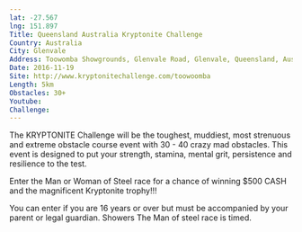 ```yaml
---
lat: -27.567
lng: 151.897
Title: Queensland Australia Kryptonite Challenge
Country: Australia
City: Glenvale
Address: Toowomba Showgrounds, Glenvale Road, Glenvale, Queensland, Australia
Date: 2016-11-19
Site: http://www.kryptonitechallenge.com/toowoomba
Length: 5km
Obstacles: 30+
Youtube:
Challenge:
---
```


The KRYPTONITE Challenge will be the toughest, muddiest, most strenuous and extreme obstacle course event with 30 - 40 crazy mad obstacles. This event is designed to put your strength, stamina, mental grit, persistence and resilience to the test.

Enter the Man or Woman of Steel race for a chance of winning $500 CASH and the magnificent Kryptonite trophy!!!

You can enter if you are 16 years or over but must be accompanied by your parent or legal guardian.
Showers
The Man of steel race is timed.